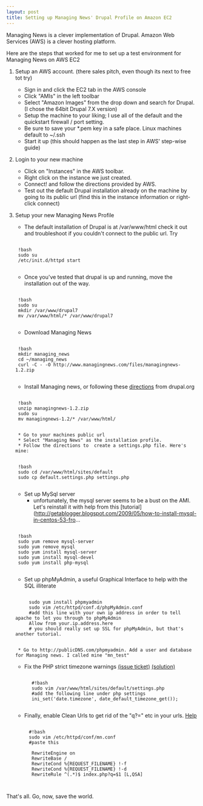 ```yaml
--- 
layout: post
title: Setting up Managing News' Drupal Profile on Amazon EC2
---
```


Managing News is a clever implementation of Drupal. Amazon Web Services (AWS) is a clever hosting platform.

Here are the steps that worked for me to set up a test environment for Managing News on AWS EC2

1. Setup an AWS account. (there sales pitch, even though its next to free tot try)
   
    * Sign in and click the EC2 tab in the AWS console
    * Click "AMIs" in the left toolbar
    * Select "Amazon Images" from the drop down and search for Drupal. (I chose the 64bit Drupal 7.X version)
    * Setup the machine to your liking; I use all of the default and the quickstart firewall / port setting.
    * Be sure to save your *.pem key in a safe place. Linux machines default to ~/.ssh
    * Start it up (this should happen as the last step in AWS' step-wise guide)

2. Login to your new machine
   
    * Click on "Instances" in the AWS toolbar.
    * Right click on the instance we just created.
    * Connect! and follow the directions provided by AWS.
    * Test out the default Drupal installation already on the machine by going to its public url (find this in the instance information or right-click connect)

3. Setup your new Managing News Profile
  
    * The default installation of Drupal is at /var/www/html check it out and troubleshoot if you couldn't connect to the public url. Try
    <pre><code>	
    !bash
    sudo su
    /etc/init.d/httpd start
    </code></pre>
    * Once you've tested that drupal is up and running, move the installation out of the way.
    <pre><code>	
    !bash
    sudo su
    mkdir /var/www/drupal7
    mv /var/www/html/* /var/www/drupal7
    </code></pre>
    * Download Managing News
    <pre><code> 
    !bash
    mkdir managing_news
    cd ~/managing_news
    curl -C - -O http://www.managingnews.com/files/managingnews-1.2.zip
    </code></pre>
    * Install Managing news, or following these [directions](http://drupal.org/documentation/install/developers) from drupal.org
    <pre><code>
    !bash
    unzip managingnews-1.2.zip
    sudo su
    mv managingnews-1.2/* /var/www/html/
    </code></pre>
        * Go to your machines public url
        * Select "Managing News" as the installation profile.
        * Follow the directions to  create a settings.php file. Here's mine:
    <pre><code>
    !bash
    sudo cd /var/www/html/sites/default
    sudo cp default.settings.php settings.php
    </code></pre>
    * Set up MySql server
        * unfortunately, the mysql server seems to be a bust on the AMI. Let's reinstall it with help from this [tutorial](http://getablogger.blogspot.com/2009/05/how-to-install-mysql-in-centos-53-fro...
    <pre><code>    
    !bash
    sudo yum remove mysql-server
    sudo yum remove mysql
    sudo yum install mysql-server
    sudo yum install mysql-devel
    sudo yum install php-mysql
    </code></pre>
    * Set up phpMyAdmin, a useful Graphical Interface to help with the SQL illiterate
    <pre><code>
        sudo yum install phpmyadmin
        sudo vim /etc/httpd/conf.d/phpMyAdmin.conf
        #add this line with your own ip address in order to tell apache to let you through to phpMyAdmin
        Allow from your.ip.address.here
        # you should really set up SSL for phpMyAdmin, but that's another tutorial.
    </code></pre>
        * Go to http://publicDNS.com/phpmyadmin. Add a user and database for Managing news. I called mine "mn_test"

    * Fix the PHP strict timezone warnings [(issue ticket)](http://drupal.org/node/325827) [(solution)](http://groups.drupal.org/node/17970#comment-179313)
     <pre><code>      
         #!bash
         sudo vim /var/www/html/sites/default/settings.php
         #add the following line under php settings
         ini_set('date.timezone', date_default_timezone_get());
     </code></pre>
    * Finally, enable Clean Urls to get rid of the "q?=" etc in your urls. [Help](http://drupal.org/node/15365)
    <pre><code>     
        #!bash
        sudo vim /etc/httpd/conf/mn.conf
        #paste this
      <Directory /var/www/html>
         RewriteEngine on
         RewriteBase /
         RewriteCond %{REQUEST_FILENAME} !-f
         RewriteCond %{REQUEST_FILENAME} !-d
         RewriteRule ^(.*)$ index.php?q=$1 [L,QSA]
      </Directory>
    </code></pre>

That's all. Go, now, save the world.

